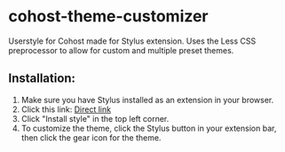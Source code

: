 # cohost-theme-customizer
Userstyle for Cohost made for Stylus extension. Uses the Less CSS preprocessor to allow for custom and multiple preset themes.

## Installation:

1. Make sure you have Stylus installed as an extension in your browser.
2. Click this link: [Direct link](https://github.com/warpKaiba/cohost-theme-customizer/raw/main/cohostThemeCustomizer.user.css)
3. Click "Install style" in the top left corner.
4. To customize the theme, click the Stylus button in your extension bar, then click the gear icon for the theme.
